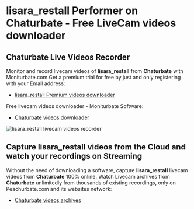 # lisara_restall Performer on Chaturbate - Free LiveCam videos downloader

## Chaturbate Live Videos Recorder

Monitor and record livecam videos of **lisara_restall** from **Chaturbate** with Moniturbate.com
Get a premium trial for free by just and only registering with your Email address:
* [lisara_restall Premium videos downloader](https://moniturbate.com/request-demo-licence-key.html)

Free livecam videos downloader - Moniturbate Software:
* [Chaturbate videos downloader](https://moniturbate.com/moniturbate-download-software.html)

![lisara_restall livecam videos recorder](https://peachurnet.com/templates/moniturbate-software.png)


## Capture lisara_restall videos from the Cloud and watch your recordings on Streaming

Without the need of downloading a software, capture **lisara_restall** livecam videos from **Chaturbate** 100% online.
Watch Livecam archives from **Chaturbate** unlimitedly from thousands of existing recordings, only on Peachurbate.com and its websites network:
* [Chaturbate videos archives](https://peachurnet.com/)
